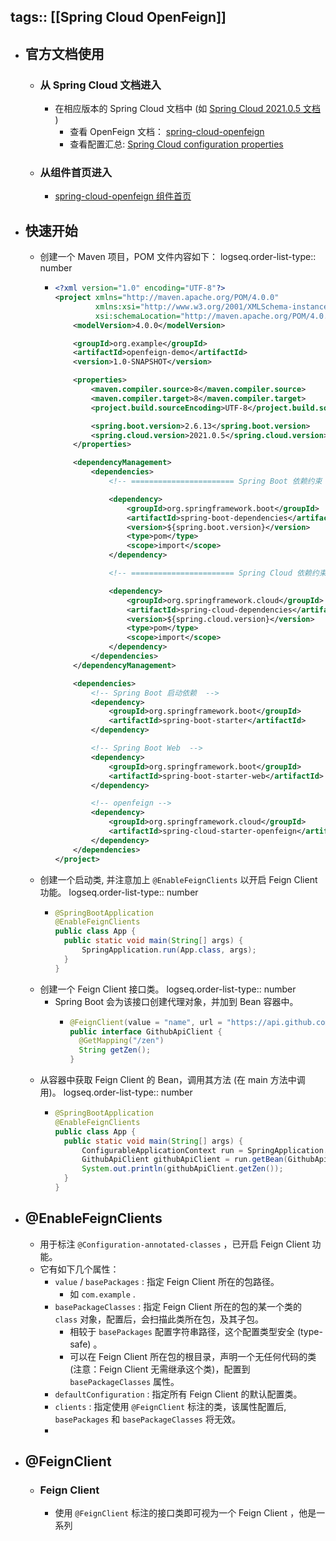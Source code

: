 tags:: [[Spring Cloud OpenFeign]]
---

- ## 官方文档使用
	- ### 从 Spring Cloud 文档进入
		- 在相应版本的 Spring Cloud 文档中 (如 [Spring Cloud 2021.0.5 文档](https://docs.spring.io/spring-cloud/docs/2021.0.5/reference/html/) )
			- 查看 OpenFeign 文档： [spring-cloud-openfeign](https://docs.spring.io/spring-cloud-openfeign/docs/3.1.5/reference/html/)
			- 查看配置汇总: [Spring Cloud configuration properties](https://docs.spring.io/spring-cloud/docs/2021.0.5/reference/html/configprops.html)
	- ### 从组件首页进入
		- [spring-cloud-openfeign 组件首页](https://spring.io/projects/spring-cloud-openfeign)
- ## 快速开始
	- 创建一个 Maven 项目，POM 文件内容如下：
	  logseq.order-list-type:: number
		- ``` xml
		  <?xml version="1.0" encoding="UTF-8"?>
		  <project xmlns="http://maven.apache.org/POM/4.0.0"
		           xmlns:xsi="http://www.w3.org/2001/XMLSchema-instance"
		           xsi:schemaLocation="http://maven.apache.org/POM/4.0.0 http://maven.apache.org/xsd/maven-4.0.0.xsd">
		      <modelVersion>4.0.0</modelVersion>
		  
		      <groupId>org.example</groupId>
		      <artifactId>openfeign-demo</artifactId>
		      <version>1.0-SNAPSHOT</version>
		  
		      <properties>
		          <maven.compiler.source>8</maven.compiler.source>
		          <maven.compiler.target>8</maven.compiler.target>
		          <project.build.sourceEncoding>UTF-8</project.build.sourceEncoding>
		  
		          <spring.boot.version>2.6.13</spring.boot.version>
		          <spring.cloud.version>2021.0.5</spring.cloud.version>
		      </properties>
		  
		      <dependencyManagement>
		          <dependencies>
		              <!-- ======================= Spring Boot 依赖约束 ======================= -->
		  
		              <dependency>
		                  <groupId>org.springframework.boot</groupId>
		                  <artifactId>spring-boot-dependencies</artifactId>
		                  <version>${spring.boot.version}</version>
		                  <type>pom</type>
		                  <scope>import</scope>
		              </dependency>
		  
		              <!-- ======================= Spring Cloud 依赖约束 ======================= -->
		  
		              <dependency>
		                  <groupId>org.springframework.cloud</groupId>
		                  <artifactId>spring-cloud-dependencies</artifactId>
		                  <version>${spring.cloud.version}</version>
		                  <type>pom</type>
		                  <scope>import</scope>
		              </dependency>
		          </dependencies>
		      </dependencyManagement>
		  
		      <dependencies>
		          <!-- Spring Boot 启动依赖  -->
		          <dependency>
		              <groupId>org.springframework.boot</groupId>
		              <artifactId>spring-boot-starter</artifactId>
		          </dependency>
		  
		          <!-- Spring Boot Web  -->
		          <dependency>
		              <groupId>org.springframework.boot</groupId>
		              <artifactId>spring-boot-starter-web</artifactId>
		          </dependency>
		  
		          <!-- openfeign -->
		          <dependency>
		              <groupId>org.springframework.cloud</groupId>
		              <artifactId>spring-cloud-starter-openfeign</artifactId>
		          </dependency>
		      </dependencies>
		  </project>
		  ```
	- 创建一个启动类, 并注意加上 `@EnableFeignClients` 以开启 Feign Client 功能。
	  logseq.order-list-type:: number
		- ``` java
		  @SpringBootApplication
		  @EnableFeignClients
		  public class App {
		  	public static void main(String[] args) {
		  		SpringApplication.run(App.class, args);
		  	}
		  }
		  ```
	- 创建一个 Feign Client 接口类。
	  logseq.order-list-type:: number
		- Spring Boot 会为该接口创建代理对象，并加到 Bean 容器中。
			- ``` java
			  @FeignClient(value = "name", url = "https://api.github.com")
			  public interface GithubApiClient {
			  	@GetMapping("/zen")
			  	String getZen();
			  }
			  ```
	- 从容器中获取 Feign Client 的 Bean，调用其方法 (在 main 方法中调用)。
	  logseq.order-list-type:: number
		- ``` java
		  @SpringBootApplication
		  @EnableFeignClients
		  public class App {
		  	public static void main(String[] args) {
		  		ConfigurableApplicationContext run = SpringApplication.run(App.class, args);
		  		GithubApiClient githubApiClient = run.getBean(GithubApiClient.class);
		  		System.out.println(githubApiClient.getZen());
		  	}
		  }
		  ```
- ## @EnableFeignClients
	- 用于标注 `@Configuration-annotated-classes` ，已开启 Feign Client 功能。
	- 它有如下几个属性：
		- `value` / `basePackages` : 指定 Feign Client 所在的包路径。
			- 如 `com.example` .
		- `basePackageClasses` : 指定 Feign Client 所在的包的某一个类的 `class` 对象，配置后，会扫描此类所在包，及其子包。
			- 相较于 `basePackages` 配置字符串路径，这个配置类型安全 (type-safe) 。
			- 可以在 Feign Client 所在包的根目录，声明一个无任何代码的类 (注意：Feign Client 无需继承这个类)，配置到 `basePackageClasses` 属性。
		- `defaultConfiguration` : 指定所有 Feign Client 的默认配置类。
		- `clients` : 指定使用 `@FeignClient` 标注的类，该属性配置后, `basePackages` 和 `basePackageClasses` 将无效。
		-
- ## @FeignClient
	- ### Feign Client
		- 使用 `@FeignClient` 标注的接口类即可视为一个 Feign Client ，他是一系列